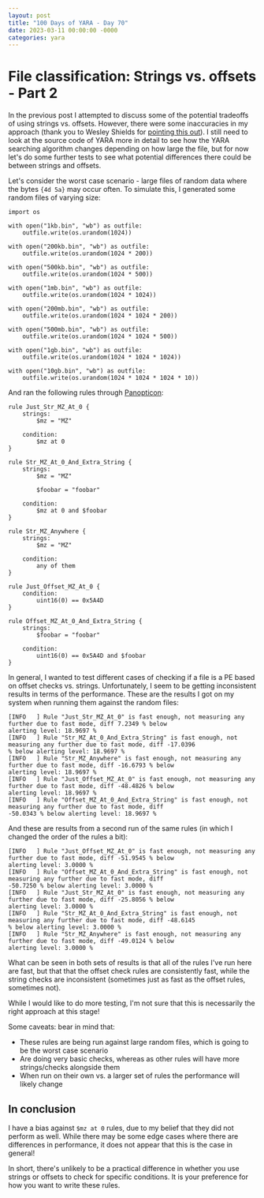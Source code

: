 ```yaml
---
layout: post
title: "100 Days of YARA - Day 70"
date: 2023-03-11 00:00:00 -0000
categories: yara
---
```


# File classification: Strings vs. offsets - Part 2
In the previous post I attempted to discuss some of the potential tradeoffs of using strings vs. offsets. However, there were some inaccuracies in my approach (thank you to Wesley Shields for [pointing this out](https://twitter.com/wxs/status/1634156482043301890)). I still need to look at the source code of YARA more in detail to see how the YARA searching algorithm changes depending on how large the file, but for now let's do some further tests to see what potential differences there could be between strings and offsets.

Let's consider the worst case scenario - large files of random data where the bytes `{4d 5a}` may occur often. To simulate this, I generated some random files of varying size:
```
import os

with open("1kb.bin", "wb") as outfile:
    outfile.write(os.urandom(1024))

with open("200kb.bin", "wb") as outfile:
    outfile.write(os.urandom(1024 * 200))
    
with open("500kb.bin", "wb") as outfile:
    outfile.write(os.urandom(1024 * 500))
    
with open("1mb.bin", "wb") as outfile:
    outfile.write(os.urandom(1024 * 1024))
    
with open("200mb.bin", "wb") as outfile:
    outfile.write(os.urandom(1024 * 1024 * 200))
    
with open("500mb.bin", "wb") as outfile:
    outfile.write(os.urandom(1024 * 1024 * 500))
    
with open("1gb.bin", "wb") as outfile:
    outfile.write(os.urandom(1024 * 1024 * 1024))
    
with open("10gb.bin", "wb") as outfile:
    outfile.write(os.urandom(1024 * 1024 * 1024 * 10))
```

And ran the following rules through [Panopticon](https://github.com/Neo23x0/panopticon):
```
rule Just_Str_MZ_At_0 {
    strings:
        $mz = "MZ"
        
    condition:
        $mz at 0
}

rule Str_MZ_At_0_And_Extra_String {
    strings:
        $mz = "MZ"
        
        $foobar = "foobar"
        
    condition:
        $mz at 0 and $foobar
}

rule Str_MZ_Anywhere {
    strings:
        $mz = "MZ"
        
    condition:
        any of them
}

rule Just_Offset_MZ_At_0 {        
    condition:
        uint16(0) == 0x5A4D
}

rule Offset_MZ_At_0_And_Extra_String {  
    strings:
        $foobar = "foobar"
      
    condition:
        uint16(0) == 0x5A4D and $foobar
}
```

In general, I wanted to test different cases of checking if a file is a PE based on offset checks vs. strings. Unfortunately, I seem to be getting inconsistent results in terms of the performance. These are the results I got on my system when running them against the random files:
```
[INFO   ] Rule "Just_Str_MZ_At_0" is fast enough, not measuring any further due to fast mode, diff 7.2349 % below
alerting level: 18.9697 %
[INFO   ] Rule "Str_MZ_At_0_And_Extra_String" is fast enough, not measuring any further due to fast mode, diff -17.0396
% below alerting level: 18.9697 %
[INFO   ] Rule "Str_MZ_Anywhere" is fast enough, not measuring any further due to fast mode, diff -16.6793 % below
alerting level: 18.9697 %
[INFO   ] Rule "Just_Offset_MZ_At_0" is fast enough, not measuring any further due to fast mode, diff -48.4826 % below
alerting level: 18.9697 %
[INFO   ] Rule "Offset_MZ_At_0_And_Extra_String" is fast enough, not measuring any further due to fast mode, diff
-50.0343 % below alerting level: 18.9697 %
```

And these are results from a second run of the same rules (in which I changed the order of the rules a bit):
```
[INFO   ] Rule "Just_Offset_MZ_At_0" is fast enough, not measuring any further due to fast mode, diff -51.9545 % below
alerting level: 3.0000 %
[INFO   ] Rule "Offset_MZ_At_0_And_Extra_String" is fast enough, not measuring any further due to fast mode, diff
-50.7250 % below alerting level: 3.0000 %
[INFO   ] Rule "Just_Str_MZ_At_0" is fast enough, not measuring any further due to fast mode, diff -25.8056 % below
alerting level: 3.0000 %
[INFO   ] Rule "Str_MZ_At_0_And_Extra_String" is fast enough, not measuring any further due to fast mode, diff -48.6145
% below alerting level: 3.0000 %
[INFO   ] Rule "Str_MZ_Anywhere" is fast enough, not measuring any further due to fast mode, diff -49.0124 % below
alerting level: 3.0000 %
```

What can be seen in both sets of results is that all of the rules I've run here are fast, but that that the offset check rules are consistently fast, while the string checks are inconsistent (sometimes just as fast as the offset rules, sometimes not).

While I would like to do more testing, I'm not sure that this is necessarily the right approach at this stage!

Some caveats: bear in mind that:
- These rules are being run against large random files, which is going to be the worst case scenario
- Are doing very basic checks, whereas as other rules will have more strings/checks alongside them
- When run on their own vs. a larger set of rules the performance will likely change

## In conclusion
I have a bias against `$mz at 0` rules, due to my belief that they did not perform as well. While there may be some edge cases where there are differences in performance, it does not appear that this is the case in general!

In short, there's unlikely to be a practical difference in whether you use strings or offsets to check for specific conditions. It is your preference for how you want to write these rules.